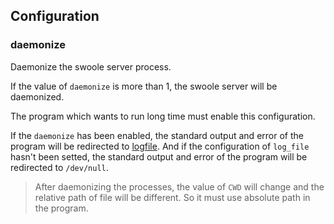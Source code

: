 ## Configuration

### daemonize

Daemonize the swoole server process.

If the value of `daemonize` is more than 1, the swoole server will be daemonized. 

The program which wants to run long time must enable this configuration.

If the `daemonize` has been enabled, the standard output and error of the program will be redirected to [logfile](/modules/swoole-server/configuration/log_file.md). And if the configuration of `log_file` hasn't been setted, the standard output and error of the program will be redirected to `/dev/null`.

> After daemonizing the processes, the value of `CWD` will change and the relative path of file will be different. So it must use absolute path in the program. 
